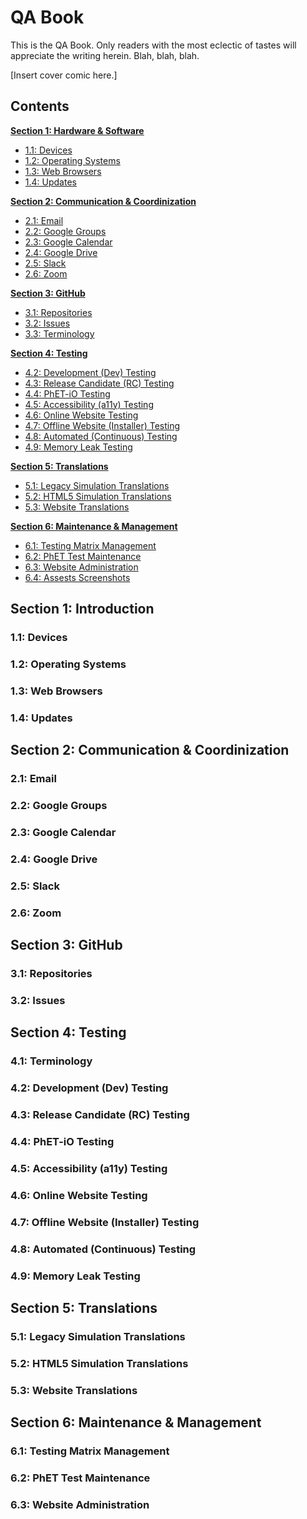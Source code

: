 <!---

~~~~~~~~~~~~~
~~ QA Book ~~
~~~~~~~~~~~~~

-->

<h1>QA Book</h1>

This is the QA Book. Only readers with the most eclectic of tastes will appreciate the writing herein. Blah, blah, blah.

[Insert cover comic here.]

<h2>Contents</h2>

**[Section 1: Hardware & Software](link)**
  - [1.1: Devices](link)
  - [1.2: Operating Systems](link)
  - [1.3: Web Browsers](link)
  - [1.4: Updates](link)

**[Section 2: Communication & Coordinization](link)**
  - [2.1: Email](link)
  - [2.2: Google Groups](link)
  - [2.3: Google Calendar](link)
  - [2.4: Google Drive](link)
  - [2.5: Slack](link)
  - [2.6: Zoom](link)

**[Section 3: GitHub](link)**
  - [3.1: Repositories](link)
  - [3.2: Issues](link)
  - [3.3: Terminology](link)

**[Section 4: Testing](link)**
  - [4.2: Development (Dev) Testing](link)
  - [4.3: Release Candidate (RC) Testing](link)
  - [4.4: PhET-iO Testing](link)
  - [4.5: Accessibility (a11y) Testing](link)
  - [4.6: Online Website Testing](link)
  - [4.7: Offline Website (Installer) Testing](link)
  - [4.8: Automated (Continuous) Testing](link)
  - [4.9: Memory Leak Testing](link)

**[Section 5: Translations](link)**
  - [5.1: Legacy Simulation Translations](link)
  - [5.2: HTML5 Simulation Translations](link)
  - [5.3: Website Translations](link)

**[Section 6: Maintenance & Management](link)**
  - [6.1: Testing Matrix Management](link)
  - [6.2: PhET Test Maintenance](link)
  - [6.3: Website Administration](link)
  - [6.4: Assests Screenshots](link)

<!---
\\\\\\\\\\\\\\\\\\\\\\\\\\\\\\\\\\\\\\\\\\\\\\\\\\\\\\\\\\\\\\\\\\\\\\\\\\\\\\\\\\\\\\\\\\\\\\\\\\\\\\\\\\\\\\\\\\\\\\\\
\\\\\\\\\\ Section 1: Introduction
\\\\\\\\\\\\\\\\\\\\\\\\\\\\\\\\\\\\\\\\\\\\\\\\\\\\\\\\\\\\\\\\\\\\\\\\\\\\\\\\\\\\\\\\\\\\\\\\\\\\\\\\\\\\\\\\\\\\\\\\
-->

<h2>Section 1: Introduction</h2>

<h3>1.1: Devices</h3>
<h3>1.2: Operating Systems</h3>
<h3>1.3: Web Browsers</h3>
<h3>1.4: Updates</h3>

<!---
\\\\\\\\\\\\\\\\\\\\\\\\\\\\\\\\\\\\\\\\\\\\\\\\\\\\\\\\\\\\\\\\\\\\\\\\\\\\\\\\\\\\\\\\\\\\\\\\\\\\\\\\\\\\\\\\\\\\\\\\
\\\\\\\\\\ Section 2: Communication & Coordinization
\\\\\\\\\\\\\\\\\\\\\\\\\\\\\\\\\\\\\\\\\\\\\\\\\\\\\\\\\\\\\\\\\\\\\\\\\\\\\\\\\\\\\\\\\\\\\\\\\\\\\\\\\\\\\\\\\\\\\\\\
-->

<h2>Section 2: Communication & Coordinization</h2>

<h3>2.1: Email</h3>
<h3>2.2: Google Groups</h3>
<h3>2.3: Google Calendar</h3>
<h3>2.4: Google Drive</h3>
<h3>2.5: Slack</h3>
<h3>2.6: Zoom</h3>

<!---
\\\\\\\\\\\\\\\\\\\\\\\\\\\\\\\\\\\\\\\\\\\\\\\\\\\\\\\\\\\\\\\\\\\\\\\\\\\\\\\\\\\\\\\\\\\\\\\\\\\\\\\\\\\\\\\\\\\\\\\\
\\\\\\\\\\ Section 3: GitHub
\\\\\\\\\\\\\\\\\\\\\\\\\\\\\\\\\\\\\\\\\\\\\\\\\\\\\\\\\\\\\\\\\\\\\\\\\\\\\\\\\\\\\\\\\\\\\\\\\\\\\\\\\\\\\\\\\\\\\\\\
-->

<h2>Section 3: GitHub</h2>

<h3>3.1: Repositories</h3>
<h3>3.2: Issues</h3>

<!---
\\\\\\\\\\\\\\\\\\\\\\\\\\\\\\\\\\\\\\\\\\\\\\\\\\\\\\\\\\\\\\\\\\\\\\\\\\\\\\\\\\\\\\\\\\\\\\\\\\\\\\\\\\\\\\\\\\\\\\\\
\\\\\\\\\\ Section 4: Testing
\\\\\\\\\\\\\\\\\\\\\\\\\\\\\\\\\\\\\\\\\\\\\\\\\\\\\\\\\\\\\\\\\\\\\\\\\\\\\\\\\\\\\\\\\\\\\\\\\\\\\\\\\\\\\\\\\\\\\\\\
-->

<h2>Section 4: Testing</h2>

<h3>4.1: Terminology</h3>
<h3>4.2: Development (Dev) Testing</h3>
<h3>4.3: Release Candidate (RC) Testing</h3> <!--- Add screenshots. -->
<h3>4.4: PhET-iO Testing</h3>
<h3>4.5: Accessibility (a11y) Testing</h3>
<h3>4.6: Online Website Testing</h3>
<h3>4.7: Offline Website (Installer) Testing</h3>
<h3>4.8: Automated (Continuous) Testing</h3>
<h3>4.9: Memory Leak Testing</h3>

<!---
\\\\\\\\\\\\\\\\\\\\\\\\\\\\\\\\\\\\\\\\\\\\\\\\\\\\\\\\\\\\\\\\\\\\\\\\\\\\\\\\\\\\\\\\\\\\\\\\\\\\\\\\\\\\\\\\\\\\\\\\
\\\\\\\\\\ Section 5: Translations
\\\\\\\\\\\\\\\\\\\\\\\\\\\\\\\\\\\\\\\\\\\\\\\\\\\\\\\\\\\\\\\\\\\\\\\\\\\\\\\\\\\\\\\\\\\\\\\\\\\\\\\\\\\\\\\\\\\\\\\\
-->

<h2>Section 5: Translations</h2>

<h3>5.1: Legacy Simulation Translations</h3>
<h3>5.2: HTML5 Simulation Translations</h3>
<h3>5.3: Website Translations</h3>

<!---
\\\\\\\\\\\\\\\\\\\\\\\\\\\\\\\\\\\\\\\\\\\\\\\\\\\\\\\\\\\\\\\\\\\\\\\\\\\\\\\\\\\\\\\\\\\\\\\\\\\\\\\\\\\\\\\\\\\\\\\\
\\\\\\\\\\ Section 6: Maintenance & Management
\\\\\\\\\\\\\\\\\\\\\\\\\\\\\\\\\\\\\\\\\\\\\\\\\\\\\\\\\\\\\\\\\\\\\\\\\\\\\\\\\\\\\\\\\\\\\\\\\\\\\\\\\\\\\\\\\\\\\\\\
-->

<h2>Section 6: Maintenance & Management</h2>

<h3>6.1: Testing Matrix Management</h3>
<h3>6.2: PhET Test Maintenance</h3>
<h3>6.3: Website Administration</h3>
